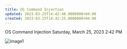 ```yaml
---
title: OS Command Injection
updated: 2023-03-25T14:42:48.0000000+04:00
created: 2023-03-25T14:42:25.0000000+04:00
---
```


OS Command Injection
Saturday, March 25, 2023
2:42 PM

![image1](image1-258.png)

